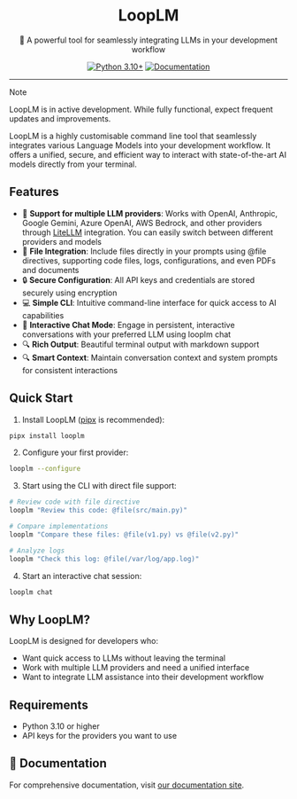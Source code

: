 <div align="center">

# LoopLM

🤖 A powerful tool for seamlessly integrating LLMs in your development workflow

[![Python 3.10+](https://img.shields.io/badge/python-3.10+-blue.svg)](https://www.python.org/downloads/)
[![Documentation](https://img.shields.io/badge/docs-mkdocs-blue)](https://chaitanya.one/looplm)

</div>

---

> [!NOTE]
> LoopLM is in active development. While fully functional, expect frequent updates and improvements.

LoopLM is a highly customisable command line tool that seamlessly integrates various Language Models into your development workflow. It offers a unified, secure, and efficient way to interact with state-of-the-art AI models directly from your terminal.

## Features

- 🚀 **Support for multiple LLM providers**: Works with OpenAI, Anthropic, Google Gemini, Azure OpenAI, AWS Bedrock, and other providers through [LiteLLM](https://litellm.vercel.app/docs/providers) integration. You can easily switch between different providers and models
- 📂 **File Integration**: Include files directly in your prompts using @file directives, supporting code files, logs, configurations, and even PDFs and documents
- 🔒 **Secure Configuration**: All API keys and credentials are stored securely using encryption
- 💻 **Simple CLI**: Intuitive command-line interface for quick access to AI capabilities
- 💬 **Interactive Chat Mode**: Engage in persistent, interactive conversations with your preferred LLM using looplm chat
- 🔍 **Rich Output**: Beautiful terminal output with markdown support
- 🔍 **Smart Context**: Maintain conversation context and system prompts for consistent interactions

## Quick Start

1. Install LoopLM ([pipx](https://github.com/pypa/pipx) is recommended):
```bash
pipx install looplm
```

2. Configure your first provider:
```bash
looplm --configure
```

3. Start using the CLI with direct file support:
```bash
# Review code with file directive
looplm "Review this code: @file(src/main.py)"

# Compare implementations
looplm "Compare these files: @file(v1.py) vs @file(v2.py)"

# Analyze logs
looplm "Check this log: @file(/var/log/app.log)"
```

4. Start an interactive chat session:
```bash
looplm chat
```

## Why LoopLM?

LoopLM is designed for developers who:
- Want quick access to LLMs without leaving the terminal
- Work with multiple LLM providers and need a unified interface
- Want to integrate LLM assistance into their development workflow

## Requirements

- Python 3.10 or higher
- API keys for the providers you want to use

## 📖 Documentation

For comprehensive documentation, visit [our documentation site](https://chaitanya.one/looplm).